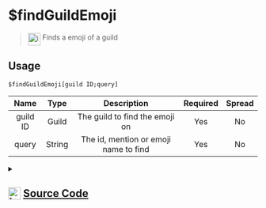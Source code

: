 # $findGuildEmoji
> <img align="top" src="https://upload.wikimedia.org/wikipedia/commons/thumb/e/e4/Infobox_info_icon.svg/160px-Infobox_info_icon.svg.png?20150409153300" alt="image" width="25" height="auto"> Finds a emoji of a guild
## Usage
```
$findGuildEmoji[guild ID;query]
```
| Name | Type | Description | Required | Spread
| :---: | :---: | :---: | :---: | :---: |
guild ID | Guild | The guild to find the emoji on | Yes | No
query | String | The id, mention or emoji name to find | Yes | No
<details>
<summary>
    
## <img align="top" src="https://cdn4.iconfinder.com/data/icons/iconsimple-logotypes/512/github-512.png" alt="image" width="25" height="auto">  [Source Code](https://github.com/tryforge/ForgeScript-V2/blob/main/src/native/findGuildEmoji.ts)
    
</summary>
    
```ts
import { parseEmoji } from "discord.js"
import { ArgType, CompiledFunction, NativeFunction, Return } from "../structures"

export default new NativeFunction({
    name: "$findGuildEmoji",
    version: "1.0.0",
    description: "Finds a emoji of a guild",
    brackets: true,
    args: [
        {
            name: "guild ID",
            description: "The guild to find the emoji on",
            type: ArgType.Guild,
            rest: false,
            required: true,
        },
        {
            name: "query",
            description: "The id, mention or emoji name to find",
            rest: false,
            type: ArgType.String,
            required: true,
        },
    ],
    unwrap: true,
    execute(ctx, [guild, q]) {
        const parsed = parseEmoji(q)

        if (CompiledFunction.IdRegex.test(q)) {
            const e = guild.emojis.cache.get(q)
            if (e) return Return.success(e.id)
        }

        const name = parsed?.name.toLowerCase()

        return Return.success(
            guild.channels.cache.find(
                (x) => x.id === q || x.name.toLowerCase() === q.toLowerCase() || x.toString() === q
            )?.id
        )
    },
})

```
    
</details>